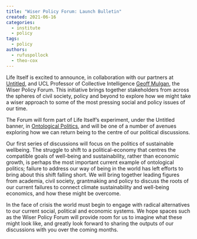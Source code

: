 ```yaml
---
title: "Wiser Policy Forum: Launch Bulletin"
created: 2021-06-16
categories: 
  - institute
  - policy
tags: 
  - policy
authors: 
  - rufuspollock
  - theo-cox
---
```


Life Itself is excited to announce, in collaboration with our partners at [Untitled](https://untitled.community/), and UCL Professor of Collective Intelligence [Geoff Mulgan](https://www.geoffmulgan.com/), the Wiser Policy Forum. This initiative brings together stakeholders from across the spheres of civil society, policy and beyond to explore how we might take a wiser approach to some of the most pressing social and policy issues of our time.

The Forum will form part of Life Itself’s experiment, under the Untitled banner, in [Ontological Politics](https://lifeitself.org/ontological-politics/), and will be one of a number of avenues exploring how we can return being to the centre of our political discussions.

Our first series of discussions will focus on the politics of sustainable wellbeing. The struggle to shift to a political-economy that centres the compatible goals of well-being and sustainability, rather than economic growth, is perhaps the most important current example of ontological politics; failure to address our way of being in the world has left efforts to bring about this shift falling short. We will bring together leading figures from academia, civil society, grantmaking and policy to discuss the roots of our current failures to connect climate sustainability and well-being economics, and how these might be overcome.

In the face of crisis the world must begin to engage with radical alternatives to our current social, political and economic systems. We hope spaces such as the Wiser Policy Forum will provide room for us to imagine what these might look like, and greatly look forward to sharing the outputs of our discussions with you over the coming months.

